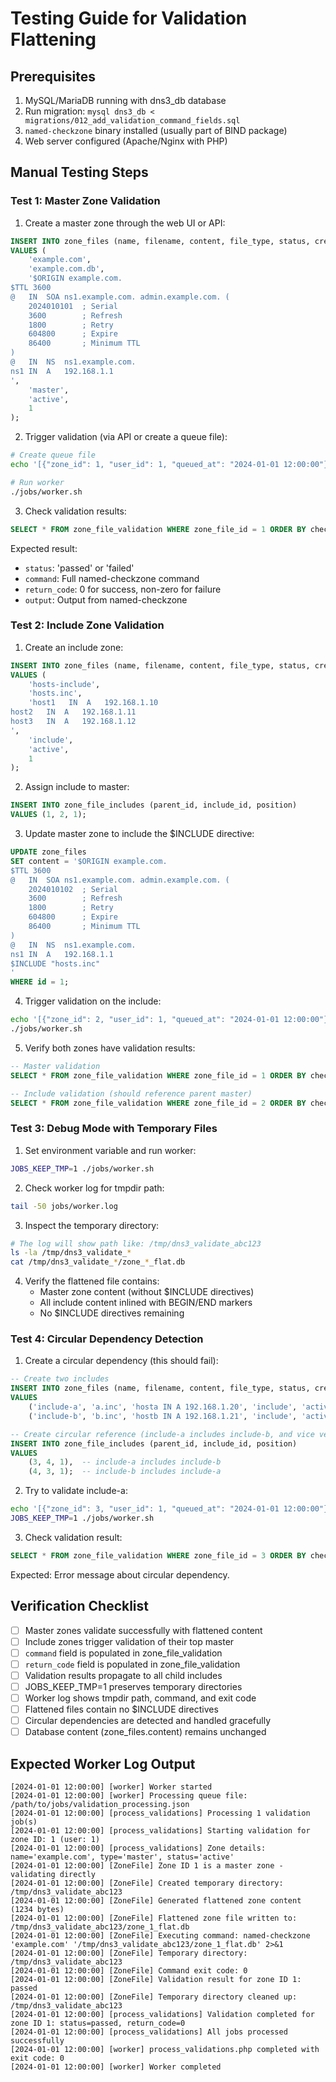 # Testing Guide for Validation Flattening

## Prerequisites

1. MySQL/MariaDB running with dns3_db database
2. Run migration: `mysql dns3_db < migrations/012_add_validation_command_fields.sql`
3. `named-checkzone` binary installed (usually part of BIND package)
4. Web server configured (Apache/Nginx with PHP)

## Manual Testing Steps

### Test 1: Master Zone Validation

1. Create a master zone through the web UI or API:
```sql
INSERT INTO zone_files (name, filename, content, file_type, status, created_by)
VALUES (
    'example.com',
    'example.com.db',
    '$ORIGIN example.com.
$TTL 3600
@   IN  SOA ns1.example.com. admin.example.com. (
    2024010101  ; Serial
    3600        ; Refresh
    1800        ; Retry
    604800      ; Expire
    86400       ; Minimum TTL
)
@   IN  NS  ns1.example.com.
ns1 IN  A   192.168.1.1
',
    'master',
    'active',
    1
);
```

2. Trigger validation (via API or create a queue file):
```bash
# Create queue file
echo '[{"zone_id": 1, "user_id": 1, "queued_at": "2024-01-01 12:00:00"}]' > jobs/validation_queue.json

# Run worker
./jobs/worker.sh
```

3. Check validation results:
```sql
SELECT * FROM zone_file_validation WHERE zone_file_id = 1 ORDER BY checked_at DESC LIMIT 1;
```

Expected result:
- `status`: 'passed' or 'failed'
- `command`: Full named-checkzone command
- `return_code`: 0 for success, non-zero for failure
- `output`: Output from named-checkzone

### Test 2: Include Zone Validation

1. Create an include zone:
```sql
INSERT INTO zone_files (name, filename, content, file_type, status, created_by)
VALUES (
    'hosts-include',
    'hosts.inc',
    'host1   IN  A   192.168.1.10
host2   IN  A   192.168.1.11
host3   IN  A   192.168.1.12
',
    'include',
    'active',
    1
);
```

2. Assign include to master:
```sql
INSERT INTO zone_file_includes (parent_id, include_id, position)
VALUES (1, 2, 1);
```

3. Update master zone to include the $INCLUDE directive:
```sql
UPDATE zone_files 
SET content = '$ORIGIN example.com.
$TTL 3600
@   IN  SOA ns1.example.com. admin.example.com. (
    2024010102  ; Serial
    3600        ; Refresh
    1800        ; Retry
    604800      ; Expire
    86400       ; Minimum TTL
)
@   IN  NS  ns1.example.com.
ns1 IN  A   192.168.1.1
$INCLUDE "hosts.inc"
'
WHERE id = 1;
```

4. Trigger validation on the include:
```bash
echo '[{"zone_id": 2, "user_id": 1, "queued_at": "2024-01-01 12:00:00"}]' > jobs/validation_queue.json
./jobs/worker.sh
```

5. Verify both zones have validation results:
```sql
-- Master validation
SELECT * FROM zone_file_validation WHERE zone_file_id = 1 ORDER BY checked_at DESC LIMIT 1;

-- Include validation (should reference parent master)
SELECT * FROM zone_file_validation WHERE zone_file_id = 2 ORDER BY checked_at DESC LIMIT 1;
```

### Test 3: Debug Mode with Temporary Files

1. Set environment variable and run worker:
```bash
JOBS_KEEP_TMP=1 ./jobs/worker.sh
```

2. Check worker log for tmpdir path:
```bash
tail -50 jobs/worker.log
```

3. Inspect the temporary directory:
```bash
# The log will show path like: /tmp/dns3_validate_abc123
ls -la /tmp/dns3_validate_*
cat /tmp/dns3_validate_*/zone_*_flat.db
```

4. Verify the flattened file contains:
   - Master zone content (without $INCLUDE directives)
   - All include content inlined with BEGIN/END markers
   - No $INCLUDE directives remaining

### Test 4: Circular Dependency Detection

1. Create a circular dependency (this should fail):
```sql
-- Create two includes
INSERT INTO zone_files (name, filename, content, file_type, status, created_by)
VALUES 
    ('include-a', 'a.inc', 'hosta IN A 192.168.1.20', 'include', 'active', 1),
    ('include-b', 'b.inc', 'hostb IN A 192.168.1.21', 'include', 'active', 1);

-- Create circular reference (include-a includes include-b, and vice versa)
INSERT INTO zone_file_includes (parent_id, include_id, position)
VALUES 
    (3, 4, 1),  -- include-a includes include-b
    (4, 3, 1);  -- include-b includes include-a
```

2. Try to validate include-a:
```bash
echo '[{"zone_id": 3, "user_id": 1, "queued_at": "2024-01-01 12:00:00"}]' > jobs/validation_queue.json
JOBS_KEEP_TMP=1 ./jobs/worker.sh
```

3. Check validation result:
```sql
SELECT * FROM zone_file_validation WHERE zone_file_id = 3 ORDER BY checked_at DESC LIMIT 1;
```

Expected: Error message about circular dependency.

## Verification Checklist

- [ ] Master zones validate successfully with flattened content
- [ ] Include zones trigger validation of their top master
- [ ] `command` field is populated in zone_file_validation
- [ ] `return_code` field is populated in zone_file_validation
- [ ] Validation results propagate to all child includes
- [ ] JOBS_KEEP_TMP=1 preserves temporary directories
- [ ] Worker log shows tmpdir path, command, and exit code
- [ ] Flattened files contain no $INCLUDE directives
- [ ] Circular dependencies are detected and handled gracefully
- [ ] Database content (zone_files.content) remains unchanged

## Expected Worker Log Output

```
[2024-01-01 12:00:00] [worker] Worker started
[2024-01-01 12:00:00] [worker] Processing queue file: /path/to/jobs/validation_processing.json
[2024-01-01 12:00:00] [process_validations] Processing 1 validation job(s)
[2024-01-01 12:00:00] [process_validations] Starting validation for zone ID: 1 (user: 1)
[2024-01-01 12:00:00] [process_validations] Zone details: name='example.com', type='master', status='active'
[2024-01-01 12:00:00] [ZoneFile] Zone ID 1 is a master zone - validating directly
[2024-01-01 12:00:00] [ZoneFile] Created temporary directory: /tmp/dns3_validate_abc123
[2024-01-01 12:00:00] [ZoneFile] Generated flattened zone content (1234 bytes)
[2024-01-01 12:00:00] [ZoneFile] Flattened zone file written to: /tmp/dns3_validate_abc123/zone_1_flat.db
[2024-01-01 12:00:00] [ZoneFile] Executing command: named-checkzone 'example.com' '/tmp/dns3_validate_abc123/zone_1_flat.db' 2>&1
[2024-01-01 12:00:00] [ZoneFile] Temporary directory: /tmp/dns3_validate_abc123
[2024-01-01 12:00:00] [ZoneFile] Command exit code: 0
[2024-01-01 12:00:00] [ZoneFile] Validation result for zone ID 1: passed
[2024-01-01 12:00:00] [ZoneFile] Temporary directory cleaned up: /tmp/dns3_validate_abc123
[2024-01-01 12:00:00] [process_validations] Validation completed for zone ID 1: status=passed, return_code=0
[2024-01-01 12:00:00] [process_validations] All jobs processed successfully
[2024-01-01 12:00:00] [worker] process_validations.php completed with exit code: 0
[2024-01-01 12:00:00] [worker] Worker completed
```
